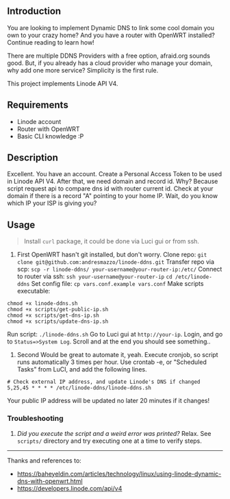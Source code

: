 ## Introduction
You are looking to implement Dynamic DNS to link some cool domain you own to your crazy home? And you have a router with OpenWRT installed? Continue reading to learn how!

There are multiple DDNS Providers with a free option, afraid.org sounds good. But, if you already has a cloud provider who manage your domain, why add one more service? Simplicity is the first rule.

This project implements Linode API V4.

## Requirements
- Linode account
- Router with OpenWRT
- Basic CLI knowledge :P

## Description
Excellent. You have an account. Create a Personal Access Token to be used in Linode API V4.
After that, we need domain and record id. Why? Because script request api to compare dns id with router current id.
Check at your domain if there is a record "A" pointing to your home IP. Wait, do you know which IP your ISP is giving you?

## Usage
> Install `curl` package, it could be done via Luci gui or from ssh.

1. First
OpenWRT hasn't git installed, but don't worry.
Clone repo:
`git clone git@github.com:andresmazzo/linode-ddns.git`
Transfer repo via scp:
`scp -r linode-ddns/ your-username@your-router-ip:/etc/`
Connect to router via ssh:
`ssh your-username@your-router-ip`
`cd /etc/linode-ddns`
Set config file:
`cp vars.conf.example vars.conf`
Make scripts executable:
```
chmod +x linode-ddns.sh
chmod +x scripts/get-public-ip.sh
chmod +x scripts/get-dns-ip.sh
chmod +x scripts/update-dns-ip.sh
```
Run script:
`./linode-ddns.sh`
Go to Luci gui at `http://your-ip`. Login, and go to `Status=>System Log`. Scroll and at the end you should see something..

1. Second
Would be great to automate it, yeah.
Execute cronjob, so script runs automatically 3 times per hour. Use crontab -e, or "Scheduled Tasks" from LuCI, and add the following lines.
```
# Check external IP address, and update Linode's DNS if changed
5,25,45 * * * * /etc/linode-ddns/linode-ddns.sh
```
Your public IP address will be updated no later 20 minutes if it changes!

### Troubleshooting

1. _Did you execute the script and a weird error was printed?_
Relax. See `scripts/` directory and try executing one at a time to verify steps.

---
Thanks and references to: 
- https://baheyeldin.com/articles/technology/linux/using-linode-dynamic-dns-with-openwrt.html
- https://developers.linode.com/api/v4


